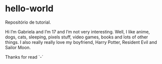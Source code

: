 # hello-world
Repositório de tutorial.

Hi I’m Gabriela and I’m 17 and I’m not very interesting. Well, I like anime, dogs, cats, sleeping, pixels stuff, video games, books and lots of other things. I also really really love my boyfriend, Harry Potter, Resident Evil and Sailor Moon.

Thanks for read `-´
